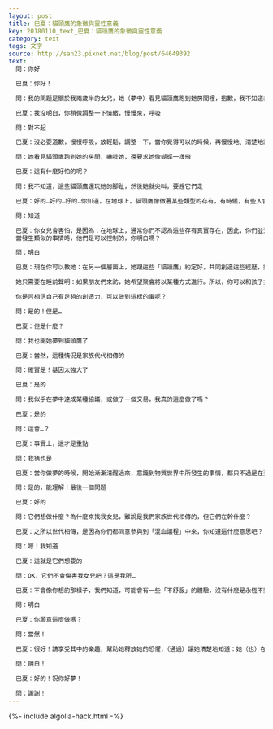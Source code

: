 ```yaml
---
layout: post
title: 巴夏：貓頭鷹的象徵與靈性意義
key: 20180110_text_巴夏：貓頭鷹的象徵與靈性意義
category: text
tags: 文字
source: http://san23.pixnet.net/blog/post/64649392
text: |
  問：你好

  巴夏：你好！

  問：我的問題是關於我兩歲半的女兒，她（夢中）看見貓頭鷹跑到她房間裡，抱歉，我不知道為什麼想哭

  巴夏：我沒明白，你稍微調整一下情緒，慢慢來，呼吸

  問：對不起

  巴夏：沒必要道歉，慢慢呼吸，放輕鬆，調整一下，當你覺得可以的時候，再慢慢地、清楚地說

  問：她看見貓頭鷹跑到她的房間，嚇唬她，還要求她像蝴蝶一樣飛

  巴夏：這有什麼好怕的呢？

  問：我不知道，這些貓頭鷹還玩她的腳趾，然後她就尖叫，要趕它們走

  巴夏：好的…好的…好的…你知道，在地球上，貓頭鷹像徵著某些類型的存有，有時候，有些人會接觸到這些「存有」嗎？

  問：知道

  巴夏：你女兒會害怕，是因為：在地球上，通常你們不認為這些存有真實存在，因此，你們並沒有教孩子，
  當發生類似的事情時，他們是可以控制的，你明白嗎？

  問：明白

  巴夏：現在你可以教她：在另一個層面上，她跟這些「貓頭鷹」約定好，共同創造這些經歷，她可以把祂們當成好朋友，因為，一直以來都是她在掌控著，無論她有什麼樣的感受，都源於她相信了世界教給她的關於貓頭鷹的信息，但她可以選擇相信：她能夠掌控這一切，她只需要說清楚這些「聚會」應該怎麼進行，那麼，貓頭鷹就會乖乖聽話

  她只需要在睡前聲明：如果朋友們來訪，她希望聚會將以某種方式進行。所以，你可以和孩子共同編造一個睡前故事，講述你們所喜好的聚會將會如何進行的故事，做父母的要運用想像力，引導孩子去想像，共同編造一個 能讓她開心喜悅的、和這些貓頭鷹聚會的故事

  你是否相信自己有足夠的創造力，可以做到這樣的事呢？

  問：是的！但是…

  巴夏：但是什麼？

  問：我也開始夢到貓頭鷹了

  巴夏：當然，這種情況是家族代代相傳的

  問：確實是！基因太強大了

  巴夏：是的

  問：我似乎在夢中達成某種協議，或做了一個交易，我真的這麼做了嗎？

  巴夏：是的

  問：這會…？

  巴夏：事實上，這才是重點

  問：我猜也是

  巴夏：當你做夢的時候，開始漸漸清醒過來，意識到物質世界中所發生的事情，都只不過是在更高維度裡所發生的事情的一個投影或者象徵物。如果你變得足夠清醒，你就可以利用這個模板層實相，也就是創造你在物質世界中的體驗的藍圖層實相，（重新）設定你的生命協議，以及調整人生藍圖，使你在物質世界中的體驗變得更清明覺察，更接近你在高維度中的體驗狀態，這麼說，你能理解嗎？

  問：是的，能理解！最後一個問題

  巴夏：好的

  問：它們想做什麼？為什麼來找我女兒，雖說是我們家族世代相傳的，但它們在幹什麼？

  巴夏：之所以世代相傳，是因為你們都同意參與到「混血議程」中來，你知道這什麼意思吧？

  問：嗯！我知道

  巴夏：這就是它們想要的

  問：OK，它們不會傷害我女兒吧？這是我所…

  巴夏：不會像你想的那樣子，我們知道，可能會有一些「不舒服」的體驗，沒有什麼是永恆不變的，我們還要告訴你的是，當你們編造出你們所喜好的「聚會故事」，你會開始意識到：人們會對於這些「遭遇」感到痛苦、不適，通常源於你們意識中的基於恐懼的信念系統，當你們釋放了這些負面信念，任何痛苦也將消失，你能明白了嗎？

  問：明白

  巴夏：你願意這麼做嗎？

  問：當然！

  巴夏：很好！請享受其中的樂趣，幫助她釋放她的恐懼，（通過）讓她清楚地知道：她（也）在掌管著，她（也）在控制著。這些貓頭鷹無意傷害，她或許會不習慣這些經歷，但她會好好的，她會習慣的，而且她可以決定，可以聲明：這些聚將如何以她所喜歡的方式進行，當她這麼做，當你們共同編造了這樣的故事，那麼，她將漸漸體驗到這樣的聚會方式，明白嗎？

  問：明白！

  巴夏：好的！祝你好夢！

  問：謝謝！
---
```


{%- include algolia-hack.html -%}

